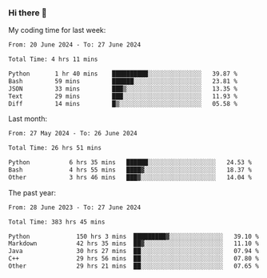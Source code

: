 ### Hi there 👋

My coding time for last week:

<!--START_SECTION:week-->

```txt
From: 20 June 2024 - To: 27 June 2024

Total Time: 4 hrs 11 mins

Python       1 hr 40 mins    ██████████░░░░░░░░░░░░░░░   39.87 %
Bash         59 mins         ██████░░░░░░░░░░░░░░░░░░░   23.81 %
JSON         33 mins         ███▒░░░░░░░░░░░░░░░░░░░░░   13.35 %
Text         29 mins         ███░░░░░░░░░░░░░░░░░░░░░░   11.93 %
Diff         14 mins         █▒░░░░░░░░░░░░░░░░░░░░░░░   05.58 %
```

<!--END_SECTION:week-->

Last month:

<!--START_SECTION:month-->

```txt
From: 27 May 2024 - To: 26 June 2024

Total Time: 26 hrs 51 mins

Python           6 hrs 35 mins   ██████░░░░░░░░░░░░░░░░░░░   24.53 %
Bash             4 hrs 55 mins   ████▓░░░░░░░░░░░░░░░░░░░░   18.37 %
Other            3 hrs 46 mins   ███▓░░░░░░░░░░░░░░░░░░░░░   14.04 %
```

<!--END_SECTION:month-->

The past year:

<!--START_SECTION:year-->

```txt
From: 28 June 2023 - To: 27 June 2024

Total Time: 383 hrs 45 mins

Python             150 hrs 3 mins  █████████▓░░░░░░░░░░░░░░░   39.10 %
Markdown           42 hrs 35 mins  ██▓░░░░░░░░░░░░░░░░░░░░░░   11.10 %
Java               30 hrs 27 mins  ██░░░░░░░░░░░░░░░░░░░░░░░   07.94 %
C++                29 hrs 56 mins  ██░░░░░░░░░░░░░░░░░░░░░░░   07.80 %
Other              29 hrs 21 mins  ██░░░░░░░░░░░░░░░░░░░░░░░   07.65 %
```

<!--END_SECTION:year-->
